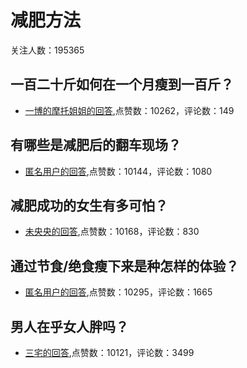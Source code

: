 #  减肥方法 
关注人数：195365
## 一百二十斤如何在一个月瘦到一百斤？
- [一博的摩托姐姐的回答](https://www.zhihu.com/question/412419045/answer/1658902738),点赞数：10262，评论数：149
## 有哪些是减肥后的翻车现场？
- [匿名用户的回答](https://www.zhihu.com/question/330275453/answer/808974354),点赞数：10144，评论数：1080
## 减肥成功的女生有多可怕？
- [未央央的回答](https://www.zhihu.com/question/286406704/answer/516780285),点赞数：10168，评论数：830
## 通过节食/绝食瘦下来是种怎样的体验？
- [匿名用户的回答](https://www.zhihu.com/question/32070733/answer/376879176),点赞数：10295，评论数：1665
## 男人在乎女人胖吗？
- [三宅的回答](https://www.zhihu.com/question/277361699/answer/392883266),点赞数：10121，评论数：3499
